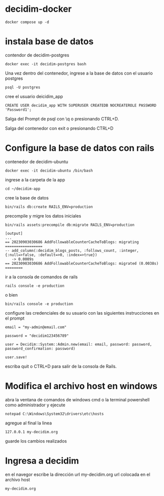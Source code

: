 # decidim-docker
```
docker compose up -d
```

# instala base de datos

contendor de decidim-postgres

```
docker exec -it decidim-postgres bash
```

Una vez dentro del contenedor, ingrese a la base de datos con el usuario postgres

```
psql -U postgres
```

cree el usuario deicidim_app

```
CREATE USER decidim_app WITH SUPERUSER CREATEDB NOCREATEROLE PASSWORD 'Password1';
```

Salga del Prompt de psql con \q o presionando CTRL+D.

Salga del contenedor con exit o presionando CTRL+D

# Configure la base de datos con rails

contenedor de decidim-ubuntu

```
docker exec -it decidim-ubuntu /bin/bash
```

ingrese a la carpeta de la app

```
cd ~/decidim-app
```

cree la base de datos

```
bin/rails db:create RAILS_ENV=production
```

precompile y migre los datos iniciales

```
bin/rails assets:precompile db:migrate RAILS_ENV=production
```

~~~
[output]
...
== 20230903030686 AddFollowableCounterCacheToBlogs: migrating =================
-- add_column(:decidim_blogs_posts, :follows_count, :integer, {:null=>false, :default=>0, :index=>true})
   -> 0.0009s
== 20230903030686 AddFollowableCounterCacheToBlogs: migrated (0.0038s) ========
~~~

ir a la consola de comandos de rails

```
rails console -e production
```
   o bien 

```
bin/rails console -e production
```

configure las credenciales de su usuario con las siguientes instrucciones en el prompt

```
email = "my-admin@email.com"
```

```
password = "decidim123456789"
```

```
user = Decidim::System::Admin.new(email: email, password: password, password_confirmation: password)
```

```
user.save!
```
escriba quit o CTRL+D para salir de la consola de Rails.

# Modifica el archivo host en windows

abra la ventana de comandos de windows cmd o la terminal powershell como administrador y ejecute

```
notepad C:\Windows\System32\drivers\etc\hosts
```

agregue al final la linea

```
127.0.0.1 my-decidim.org
```

guarde los cambios realizados

# Ingresa a decidim

en el navegor escribe la dirección url my-decidim.org url colocada en el archivo host

```
my-decidim.org
```

